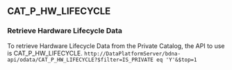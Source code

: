 ## CAT_P_HW_LIFECYCLE

### Retrieve Hardware Lifecycle Data

To retrieve Hardware Lifecycle Data from the Private Catalog, the API to use is CAT_P_HW_LIFECYCLE.
`http://DataPlatformServer/bdna-api/odata/CAT_P_HW_LIFECYCLE?$filter=IS_PRIVATE eq 'Y'&$top=1`
